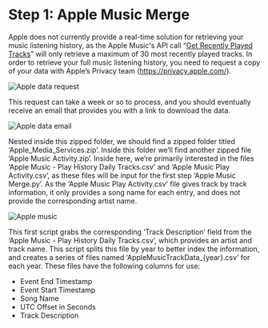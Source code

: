 # Step 1: Apple Music Merge

Apple does not currently provide a real-time solution for retrieving your music listening history, as the Apple Music's API call “[Get Recently Played Tracks](https://developer.apple.com/documentation/applemusicapi/get_recently_played_tracks)” will only retrieve a maximum of 30 most recently played tracks. In order to retrieve your full music listening history, you need to request  a copy of your data with Apple’s Privacy team (https://privacy.apple.com/).

![Apple data request](https://github.com/dmatica/fitlist/assets/4794041/d08b3bd8-f9a6-4302-974b-ac982aeec266)

This request can take a week or so to process, and you should eventually receive an email that provides you with a link to download the data.

![Apple data email](https://github.com/dmatica/fitlist/assets/4794041/2b852feb-86e7-486a-bc15-067b3e6aebcc)

Nested inside this zipped folder, we should find a zipped folder titled ‘Apple_Media_Services.zip’. Inside this folder we’ll find another zipped file ‘Apple Music Activity.zip’. Inside here, we’re primarily interested in the files ‘Apple Music - Play History Daily Tracks.csv’ and ‘Apple Music Play Activity.csv’, as these files will be input for the first step ‘Apple Music Merge.py’. As the ‘Apple Music Play Activity.csv’ file gives track by track information, it only provides a song name for each entry, and does not provide the corresponding artist name.

![Apple music](https://github.com/dmatica/fitlist/assets/4794041/14d3ce5d-cffb-4aca-aa2b-ee5a9daae6c0)

This first script grabs the corresponding ‘Track Description’ field from the ‘Apple Music - Play History Daily Tracks.csv’, which provides an artist and track name. This script splits this file by year to better index the information, and creates a series of files named ‘AppleMusicTrackData_{year}.csv’ for each year. These files have the following columns for use:
- Event End Timestamp
- Event Start Timestamp
- Song Name
- UTC Offset in Seconds
- Track Description

